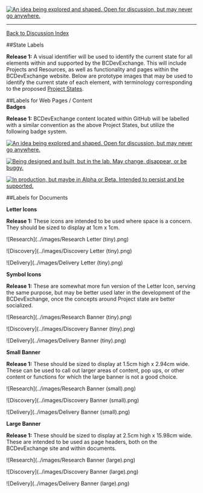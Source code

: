 <a rel="research" href="https://github.com/BCDevExchange/docs/wiki/Project-States"><img alt="An idea being explored and shaped. Open for discussion, but may never go anywhere." style="border-width:0" src="https://img.shields.io/badge/BCDevExchange-Research-red.svg" title="An idea being explored and shaped. Open for discussion, but may never go anywhere." /></a>

---
[Back to Discussion Index](../discussion_index.md)


##State Labels

**Release 1:** A visual identifier will be used to identify the current state for all elements within and supported by the BCDevExchange. This will include Projects and Resources, as well as functionality and pages within the BCDevExchange website. Below are prototype images that may be used to identify the current state of each element, with terminology corresponding to the proposed [Project States](projectstates.md). 

##Labels for Web Pages / Content  
__Badges__

**Release 1:** BCDevExchange content located within GitHub will be labelled with a similar convention as the above Project States, but utilize the following badge system.

<a rel="research" href="https://github.com/BCDevExchange/docs/wiki/Project-States"><img alt="An idea being explored and shaped. Open for discussion, but may never go anywhere." style="border-width:0" src="https://img.shields.io/badge/BCDevExchange-Research-red.svg" title="An idea being explored and shaped. Open for discussion, but may never go anywhere." /></a>

<a rel="discovery" href="https://github.com/BCDevExchange/docs/wiki/Project-States"><img alt="Being designed and built, but in the lab. May change, disappear, or be buggy." style="border-width:0" src="https://img.shields.io/badge/BCDevExchange-Discovery-yellow.svg" title="Being designed and built, but in the lab. May change, disappear, or be buggy." /></a>

<a rel="delivery" href="https://github.com/BCDevExchange/docs/wiki/Project-States"><img alt="In production, but maybe in Alpha or Beta. Intended to persist and be supported." style="border-width:0" src="https://img.shields.io/badge/BCDevExchange-Delivery-brightgreen.svg" title="In production, but maybe in Alpha or Beta. Intended to persist and be supported." /></a>

##Labels for Documents

__Letter Icons__

**Release 1:** These icons are intended to be used where space is a concern. They should be sized to display at 1cm x 1cm. 
     
![Research](../images/Research Letter (tiny).png)

![Discovery](../images/Discovery Letter (tiny).png) 

![Delivery](../images/Delivery Letter (tiny).png)

__Symbol Icons__

**Release 1:** 
These are somewhat more fun version of the Letter Icon, serving the same purpose, but may be better used later in the development of the BCDevExchange, once the concepts around Project state are better socialized. 
     
![Research](../images/Research Banner (tiny).png)

![Discovery](../images/Discovery Banner (tiny).png) 

![Delivery](../images/Delivery Banner (tiny).png)

__Small Banner__

**Release 1:** These should be sized to display at 1.5cm high x 2.94cm wide. These can be used to call out larger areas of content, pop ups, or other content or functions for which the large banner is not a good choice. 
     
![Research](../images/Research Banner (small).png)

![Discovery](../images/Discovery Banner (small).png) 

![Delivery](../images/Delivery Banner (small).png)

__Large Banner__ 

**Release 1:** These should be sized to display at 2.5cm high x 15.98cm wide. These are intended to be used as page headers, both on the BCDevExchange site and within documents.

![Research](../images/Research Banner (large).png)

![Discovery](../images/Discovery Banner (large).png) 

![Delivery](../images/Delivery Banner (large).png)
